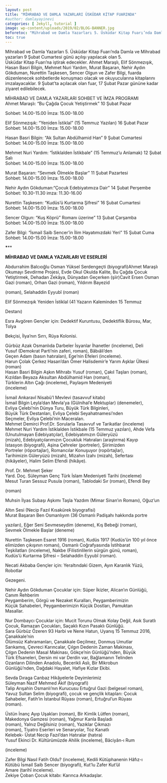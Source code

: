 ```yaml
---
layout: post
title: "MİHRABAD VE DAMLA YAZARLARI ÜSKÜDAR KİTAP FUARINDA"
#author: damlayayinevi
categories: [ Jekyll, tutorial ]
image: wp-content/uploads/2019/02/BLOG-BANNER.jpg
beforetoc: "Mihrabad ve Damla Yazarları 5. Üsküdar Kitap Fuarı’nda Damla ve Mihrabad yazarları 9 Şubat Cumartesi günü açılışı yapılacak olan 5. "
toc: true
---
```

Mihrabad ve Damla Yazarları 5. Üsküdar Kitap Fuarı’nda Damla ve Mihrabad yazarları 9 Şubat Cumartesi günü açılışı yapılacak olan 5.  
Üsküdar Kitap Fuarı’na iştirak edecekler. Ahmet Maraşlı, Elif Sönmezışık, Hasan Basri Bilgin, Mehmet Nuri Yardım, Murat Başaran, Nehir Aydın Gökduman, Nurettin Taşkesen, Sencer Olgun ve Zafer Bilgi, fuarda düzenlenecek sohbetlerde konuşmacı olacak ve okuyucularına kitaplarını imzalayacaklar. 9 Şubat’ta açılacak olan fuar, 17 Şubat Pazar gününe kadar ziyaret edilebilecek.

MİHRABAD VE DAMLA YAZARLARI SOHBET VE İMZA PROGRAMI  
Ahmet Maraşlı: “Bu Çağda Çocuk Yetiştirmek” 10 Şubat Pazar

Sohbet: 14.00-15.00 İmza: 15.00-18.00

  
Elif Sönmezışık: “Yeniden İstiklal” (15 Temmuz Yazıları) 16 Şubat Pazar  
Sohbet: 14.00-15.00 İmza: 15.00-18.00

  
Hasan Basri Bilgin: “Ak Sultan Abdülhamid Han” 9 Şubat Cumartesi  
Sohbet: 14.00-15.00 İmza: 15.00-18.00

  
Mehmet Nuri Yardım: “İstiklalden İstikbale” (15 Temmuz’u Anlamak) 12 Şubat Salı  
Sohbet: 14.00-15.00 İmza: 15.00-18.00

  
Murat Başaran: “Sevmek Ölmekle Başlar” 11 Şubat Pazartesi  
Sohbet: 14.00-15.00 İmza: 15.00-18.00

  
Nehir Aydın Gökduman:“Çocuk Edebiyatımıza Dair” 14 Şubat Perşembe  
Sohbet: 10.30-11.30 imza: 11.30-16.00

  
Nurettin Taşkesen: “Kudüs’ü Kurtarma Şifresi” 16 Şubat Cumartesi  
Sohbet: 14.00-15.00 İmza: 15.00-18.00

  
Sencer Olgun: “Kuş Köprü” Romanı üzerine” 13 Şubat Çarşamba  
Sohbet: 14.00-15.00 İmza: 15.00-18.00

  
Zafer Bilgi: “İsmail Saib Sencer’in İlim Hayatımızdaki Yeri” 15 Şubat Cuma  
Sohbet: 14.00-15.00 İmza: 15.00-18.00

**\*****

**MİHRABAD VE DAMLA YAZARLARI VE ESERLERİ**

Abdurrahim Balcıoğlu Osman Yüksel Serdengeçti (biyografi)Ahmet Maraşlı Okumayı Sevdirme Projesi, Evde Okul Okulda Kalite, Bu Çağda Çocuk Yetiştirmek, Dehadan Zekâya, Dünyadan Geçerken (şiir)Cavit Ersen Osman Gazi (roman), Orhan Gazi (roman), Yıldırım Bayezid

(roman), Selahaddin Eyyubî (roman)

Elif Sönmezışık Yeniden İstiklal (41 Yazarın Kaleminden 15 Temmuz

Destanı)

Esra Avgören Gençler için: Dedektif Kuruntusu, Dedektiflik Bürosu, Mar, Tolya

Bekçisi, İlya’nın Sırrı, Rüya Kolonisi.

Gürbüz Azak Osmanlıda Darbeler İsyanlar İhanetler (inceleme), Deli  
Yusuf (Demokrat Parti’nin zaferi, roman), Bâbıâli’den  
Geçen Adam (basın hatıraları), Ege’nin Efeleri (inceleme).  
Harun Çolak Çerkez Hasan’dan Ömer Halisdemir’e Yarım Aşklar Ülkesi (roman)  
Hasan Basri Bilgin Aşkın Mihrabı Yusuf (roman), Çakıl Taşları (roman),  
Kızıldan Beyaza Aksultan Abdülhamid Han (roman),  
Türklerin Altın Çağı (inceleme), Paylaşım Medeniyeti  
(inceleme)

İsmail Ankaravî Nisabü’l Mevlevi (tasavvuf kitabı)  
İsmail Bilgin Leyla’dan Mevla’ya (Gülnihal’e Mektuplar) (denemeler),  
Evliya Çelebi’nin Dünya Turu, Büyük Türk Bilginleri,  
Büyük Türk Destanları, Evliya Çelebi Seyahatnamesi’nden  
Seçmeler, Evliya Çelebi’nin Maceraları.  
Mehmet Demirci Prof.Dr. Sorularla Tasavvuf ve Tarikatlar (inceleme)  
Mehmet Nuri Yardım İstiklalden İstikbale (15 Temmuz yazıları), Ahde Vefa  
(Unutulmayan Edebiyatçılar), Edebiyatımızın Güleryüzü  
(mizah), Edebiyatçılarımızın Çocukluk Hatıraları (araştırma) Kayıp  
İstasyon (biyografi), Aşina Çehreler (portreler), Şiirimizden  
Portreler (röportajlar), Romancılar Konuşuyor (ropörtajlar),  
Tarihimizin Güleryüzü (mizah), Mizahın İzahı (mizah), Sefertası  
(hikâyeler), Halim Selim Efendi (hikâye).

Prof. Dr. Mehmet Şeker  
Yard. Doç. Süleyman Genç Türk İslam Medeniyeti Tarihi (inceleme)  
Mesut Turan Sessuz Pusula (roman), Tablodaki Sır (roman), Efendi Bey

(roman)

Muhsin İlyas Subaşı Aşkımı Taşla Yazdım (Mimar Sinan’ın Romanı), Oğuz’un

Altın Sesi (Necip Fazıl Kısakürek biyografisi)  
Murat Başaran Ben Osmanlıyım (36 Osmanlı Padişahı hakkında portre

yazıları), Eğer Seni Sevmeseydim (deneme), Kış Bebeği (roman),  
Sevmek Ölmekle Başlar (deneme)

Nurettin Taşkesen Esaret 1916 (roman), Kudüs 1917 (Kudüs’ün 100 yıl önce  
elimizden çıkışının romanı), Osmanlı Coğrafyasında İstihbarat  
Teşkilatları (inceleme), Nakbe (Filistinlilerin sürgün günü, roman),  
Kudüs’ü Kurtarma Şifresi &#8211; Selahaddin Eyyubî (roman).

Necati Akbaba Gençler için: Yeraltındaki Gizem, Ayın Karanlık Yüzü, Robotlar

Gezegeni.

Nehir Aydın Gökduman Çocuklar için: Süper İkizler, Alican’ın Günlüğü, Canım Rehberim  
Peygamberim, Görgü ve Nezaket Kuralları, Peygamberimizin  
Küçük Sahabeleri, Peygamberimizin Küçük Dostları, Pamuktan  
Masallar.

Nur Dombaycı Çocuklar için: Mucit Torunu Olmak Kolay Değil, Asık Suratlı  
Çocuk, Ramazan Çocukları, Saçaklı Kızın Pasaklı Günlüğü.  
Sara Gürbüz Özeren 93 Harbi ve Nene Hatun, Uyanış 15 Temmuz 2016, Çanakkale’nin  
Ölümsüz Kahramanları, Çanakkale Geçilmez, Donmuş Umutlar  
Sarıkamış, Çevreci Karıncalar, Çılgın Dedenin Zaman Makinası,  
Çılgın Dedenin Masal Makinası, Gökçe’nin Günlüğü’nden, Büyük  
Türk Efsaneleri, Dersin mi var Derdin var, Bağlamanın Telinden  
Ozanların Dilinden Anadolu, Becerikli Aslı, Bir Mikrobun  
Günlüğü’nden, Dağdaki Hayalet, Hafiye Kızlar Ekibi.

Sevda Dıraga Canbaz Hikâyelerle Deyimlerimiz  
Süleyman Nazif Mehmed Âkif (biyografi)  
Talip Arışahin Osmanlı’nın Kurucusu Ertuğrul Gazi (belgesel roman),  
Yavuz Sultan Selim (biyografi), çocuk ve gençlik kitapları: Çocuk  
Sahabeler, Fatih’in İstanbul Rüyası (roman), Ertuğrul’un Rüyası  
(roman).

Üstün İnanç Ayıp Uşakları (roman), Bir Kimlik Lütfen (roman),  
Makedonya Gamzesi (roman), Yağmur Kanla Başladı  
(roman), Yalnız Değilsiniz (roman), Yazıklar Çıkmazı  
(roman), Tiyatro Eserleri ve Senaryolar, Toz Kanatlı  
Kelebek- Üstat Necip Fazıl’dan Hatıralar (hatıra)  
Yusuf Ekinci Dr. Kültürümüzde Ahilik (inceleme), Bâciyân-ı Rum

(inceleme)

Zafer Bilgi Nasıl Fatih Oldu? (inceleme), Kedili Kütüphanenin Hâfız-ı  
Kütübü İsmail Saib Sencer (biyografi), Kut’lu Zafer Kut’ül  
Amare (tarihî inceleme).  
Zekiye Çoban Çocuk kitabı: Karınca Arkadaşlar.